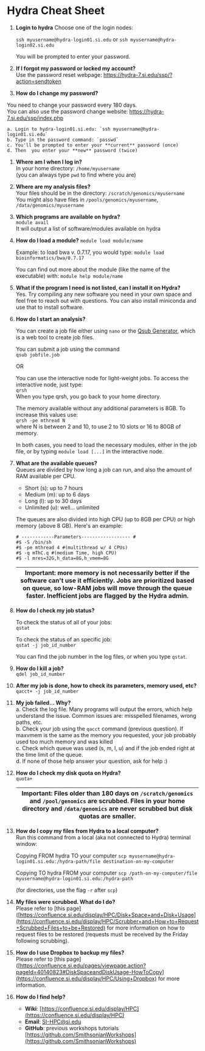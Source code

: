 # Hydra Cheat Sheet

1. **Login to hydra**
    Choose one of the login nodes:  
    
    `ssh myusername@hydra-login01.si.edu`
    or
    `ssh myusername@hydra-login02.si.edu`

    You will be prompted to enter your password. 

2. **If I forgot my password or locked my account?**  
    Use the password reset webpage: https://hydra-7.si.edu/ssp/?action=sendtoken

3. **How do I change my password?**  

You need to change your password every 180 days.  
    You can also use the password change website: https://hydra-7.si.edu/ssp/index.php

    a. Login to hydra-login01.si.edu: `ssh myusername@hydra-login01.si.edu`  
    b. Type in the password command: `passwd`  
    c. You'll be prompted to enter your **current** password (once)  
    d. Then  you enter your **new** password (twice)

1. **Where am I when I log in?**  
    In your home directory: `/home/myusername`  
    (you can always type `pwd` to find where you are)

1. **Where are my analysis files?**  
    Your files should be in the directory: `/scratch/genomics/myusername`  
    You might also have files in `/pools/genomics/myusername`, `/data/genomics/myusername`

1. **Which programs are available on hydra?**  
    `module avail`  
    It will output a list of software/modules available on hydra

1. **How do I load a module?**
    `module load module/name`

    Example: to load bwa v. 0.7.17, you would type:
    `module load bioinformatics/bwa/0.7.17`

    You can find out more about the module (like the name of the executable) with:
    `module help module/name`

1. **What if the program I need is not listed, can I install it on Hydra?**  
    Yes. Try compiling any new software you need in your own space and feel free to reach out with questions. You can also install miniconda and use that to install software.

1. **How do I start an analysis?**  

    You can create a job file either using `nano` or the [Qsub Generator](https://hydra-7.si.edu/tools/QSubGen/), which is a web tool to create job files.
    
    You can submit a job using the command  
    `qsub jobfile.job`   

    OR 
    
    You can use the interactive node for light-weight jobs. To access the interactive node, just type:  
    `qrsh`  
    When you type qrsh, you go back to your home directory. 

    The memory available without any additional parameters is 8GB. To increase this values use:  
    `qrsh -pe mthread N`  
    where N is between 2 and 10, to use 2 to 10 slots or 16 to 80GB of memory.

    In both cases, you need to load the necessary modules, either in the job file, or by typing `module load [...]` in the interactive node.

1. **What are the available queues?**  
    Queues are divided by how long a job can run, and also the amount of RAM available per CPU. 

    * Short (s): up to 7 hours
    * Medium (m): up to 6 days
    * Long (l): up to 30 days
    * Unlimited (u): well... unlimited
    
    The queues are also divided into high CPU (up to 8GB per CPU) or high memory (above 8 GB). Here's an example:  
   
    ```
    # ------------Parameters------------------ #
    #$ -S /bin/sh
    #$ -pe mthread 4 #(multithread w/ 4 CPUs)
    #$ -q mThC.q #(medium Time, high CPU)
    #$ -l mres=32G,h_data=8G,h_vmem=8G
    ```
    | Important: more memory is not necessarily better if the software can't use it efficiently. Jobs are prioritized based on queue, so low-RAM jobs will move through the queue faster. Inefficient jobs are flagged by the Hydra admin. |
    | --- |

1. **How do I check my job status?**  

    To check the status of all of your jobs:  
    `qstat`

    To check the status of an specific job:  
    `qstat -j job_id_number`

    You can find the job number in the log files, or when you type `qstat`.

1. **How do I kill a job?**  
    `qdel job_id_number`

1. **After my job is done, how to check its parameters, memory used, etc?**  
    `qacct+ -j job_id_number`

1. **My job failed… Why?**  
    a. Check the log file. Many programs will output the errors, which help understand the issue. Common issues are: misspelled filenames, wrong paths, etc.  
    b. Check your job using the `qacct` command (previous question). If maxvmem is the same as the memory you requested, your job probably used too much memory and was killed   
    c. Check which queue was used (s, m, l, u) and if the job ended right at the time limit of the queue.  
    d. If none of those help answer your question, ask for help :) 

1. **How do I check my disk quota on Hydra?**  
    `quota+`

    | Important: Files older than  180 days on `/scratch/genomics` and `/pool/genomics` are scrubbed. Files in your home directory and `/data/genomics` are never scrubbed but disk quotas are smaller. |
    | --- |
    
1. **How do I copy my files from Hydra to a local computer?**  
    Run this command from a local (aka not connected to Hydra) terminal window:  
    
    Copying FROM hydra TO your computer
    `scp myusername@hydra-login01.si.edu:/hydra-path/file destination-on-my-computer`  
    
    Copying TO hydra FROM your computer 
    `scp /path-on-my-computer/file myusername@hydra-login01.si.edu:/hydra-path`

    (for directories, use the flag `-r` after `scp`)


1. **My files were scrubbed. What do I do?**  
    Please refer to [this page]([https://confluence.si.edu/display/HPC/Disk+Space+and+Disk+Usage](https://confluence.si.edu/display/HPC/Scrubber+and+How+to+Request+Scrubbed+Files+to+be+Restored) for more information on how to request files to be restored (requests must be received by the Friday following scrubbing).

1. **How do I use Dropbox to backup my files?**  
    Please refer to [this page]([https://confluence.si.edu/pages/viewpage.action?pageId=40140823#DiskSpaceandDiskUsage-HowToCopy](https://confluence.si.edu/display/HPC/Using+Dropbox) for more information.  

1. **How do I find help?**
    * **Wiki**: [https://confluence.si.edu/display/HPC](https://confluence.si.edu/display/HPC)
    * **Email**: SI-HPC@si.edu 
    * **GitHub**: previous workshops tutorials [https://github.com/SmithsonianWorkshops](https://github.com/SmithsonianWorkshops)
    
